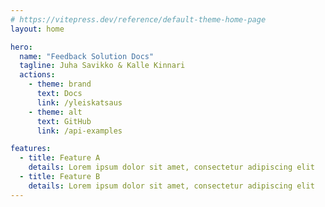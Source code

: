 ```yaml
---
# https://vitepress.dev/reference/default-theme-home-page
layout: home

hero:
  name: "Feedback Solution Docs"
  tagline: Juha Savikko & Kalle Kinnari
  actions:
    - theme: brand
      text: Docs
      link: /yleiskatsaus
    - theme: alt
      text: GitHub
      link: /api-examples

features:
  - title: Feature A
    details: Lorem ipsum dolor sit amet, consectetur adipiscing elit
  - title: Feature B
    details: Lorem ipsum dolor sit amet, consectetur adipiscing elit
---
```

